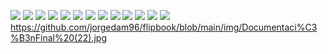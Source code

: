 ![](https://github.com/jorgedam96/flipbook/blob/main/img/Documentaci%C3%B3nFinal%20(22).jpg)
![](https://github.com/jorgedam96/flipbook/blob/main/img/Documentaci%C3%B3nFinal%20(23).jpg)
![](https://github.com/jorgedam96/flipbook/blob/main/img/Documentaci%C3%B3nFinal%20(24).jpg)
![](https://github.com/jorgedam96/flipbook/blob/main/img/Documentaci%C3%B3nFinal%20(25).jpg)
![](https://github.com/jorgedam96/flipbook/blob/main/img/Documentaci%C3%B3nFinal%20(26).jpg)
![](https://github.com/jorgedam96/flipbook/blob/main/img/Documentaci%C3%B3nFinal%20(27).jpg)
![](https://github.com/jorgedam96/flipbook/blob/main/img/Documentaci%C3%B3nFinal%20(28).jpg)
![](https://github.com/jorgedam96/flipbook/blob/main/img/Documentaci%C3%B3nFinal%20(29).jpg)
![](https://github.com/jorgedam96/flipbook/blob/main/img/Documentaci%C3%B3nFinal%20(30).jpg)
<img src="Documentaci%C3%B3nFinal%20(22).jpg"/>
<img src="img/Documentaci%C3%B3nFinal%20(22).jpg"/>
<img src="blob/main/img/Documentaci%C3%B3nFinal%20(22).jpg"/>
<img src="https://github.com/jorgedam96/flipbook/blob/main/img/DocumentaciónFinal (22).jpg"/>
https://github.com/jorgedam96/flipbook/blob/main/img/Documentaci%C3%B3nFinal%20(22).jpg
